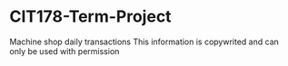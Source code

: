 # CIT178-Term-Project
Machine shop daily transactions
This information is copywrited and can only be used with permission
